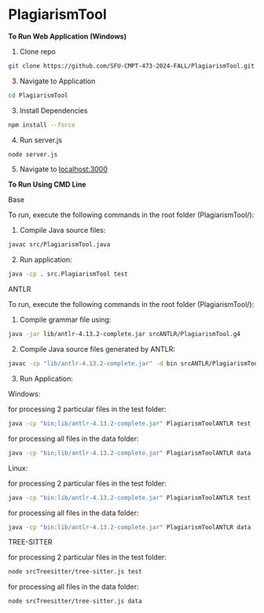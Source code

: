 # PlagiarismTool

**To Run Web Application (Windows)**

1. Clone repo

```bash
git clone https://github.com/SFU-CMPT-473-2024-FALL/PlagiarismTool.git
```

3. Navigate to Application

```bash
cd PlagiarismTool
```

3. Install Dependencies

```bash
npm install --force
```

4. Run server.js

```bash
node server.js
```

5. Navigate to [localhost:3000](http://localhost:3000)




**To Run Using CMD Line**


Base 

To run, execute the following commands in the root folder (PlagiarismTool/):

1. Compile Java source files:

```bash
javac src/PlagiarismTool.java 
```

2. Run application:

```bash
java -cp . src.PlagiarismTool test
```



ANTLR

To run, execute the following commands in the root folder (PlagiarismTool/):

1. Compile grammar file using:
```bash
java -jar lib/antlr-4.13.2-complete.jar srcANTLR/PlagiarismTool.g4
```

2. Compile Java source files generated by ANTLR:

```bash
javac -cp "lib/antlr-4.13.2-complete.jar" -d bin srcANTLR/PlagiarismToolBaseListener.java srcANTLR/PlagiarismToolLexer.java srcANTLR/PlagiarismToolListener.java srcANTLR/PlagiarismToolParser.java srcANTLR/PlagiarismToolANTLR.java
```

3. Run Application:
 
Windows:

for processing 2 particular files in the test folder:

```bash
java -cp "bin;lib/antlr-4.13.2-complete.jar" PlagiarismToolANTLR test
```

for processing all files in the data folder:

```bash
java -cp "bin;lib/antlr-4.13.2-complete.jar" PlagiarismToolANTLR data
```

Linux:

for processing 2 particular files in the test folder:

```bash
java -cp "bin:lib/antlr-4.13.2-complete.jar" PlagiarismToolANTLR test
```

for processing all files in the data folder:

```bash
java -cp "bin:lib/antlr-4.13.2-complete.jar" PlagiarismToolANTLR data
```



TREE-SITTER

for processing 2 particular files in the test folder:

```bash
node srcTreesitter/tree-sitter.js test
```

for processing all files in the data folder:

```bash
node srcTreesitter/tree-sitter.js data
```
